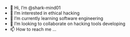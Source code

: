 - 👋 Hi, I’m @shark-mind01
- 👀 I’m interested in ethical hacking  
- 🌱 I’m currently learning software engineering 
- 💞️ I’m looking to collaborate on hacking tools developing 
- 📫 How to reach me ...

<!---
shark-mind01/shark-mind01 is a ✨ special ✨ repository because its `README.md` (this file) appears on your GitHub profile.
You can click the Preview link to take a look at your changes.
--->
